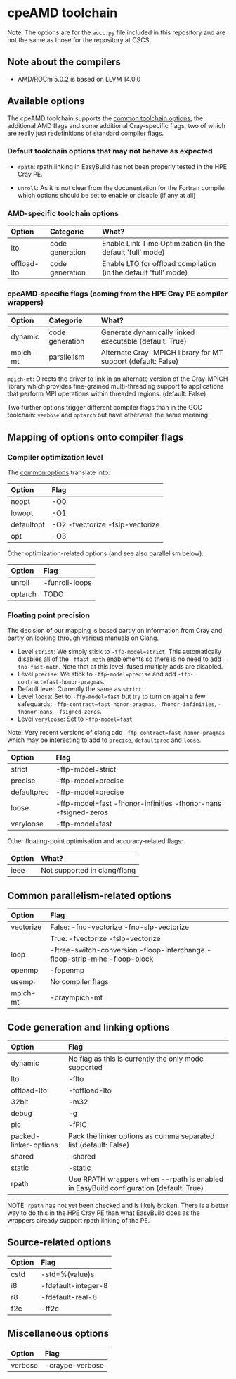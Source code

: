 # cpeAMD toolchain

Note: The options are for the `aocc.py` file included in this repository and are
not the same as those for the repository at CSCS.

## Note about the compilers

-   AMD/ROCm 5.0.2 is based on LLVM 14.0.0


## Available options

The cpeAMD toolchain supports the [common toolchain options](toolchain_common.md),
the additional AMD flags and some additional Cray-specific flags, two of which are
really just redefinitions of standard compiler flags.

### Default toolchain options that may not behave as expected

-   `rpath`: rpath linking in EasyBuild has not been properly tested in the HPE Cray PE.

-   `unroll`: As it is not clear from the docunentation for the Fortran compiler which
    options should be set to enable or disable (if any at all) 


### AMD-specific toolchain options

| Option      | Categorie       | What?                                                           |
|:------------|:----------------|:----------------------------------------------------------------|
| lto         | code generation | Enable Link Time Optimization (in the default 'full' mode)      |
| offload-lto | code generation | Enable LTO for offload compilation (in the default 'full' mode) |

### cpeAMD-specific flags (coming from the HPE Cray PE compiler wrappers)

| Option   | Categorie       | What?                                                        |
|:---------|:----------------|:-------------------------------------------------------------|
| dynamic  | code generation | Generate dynamically linked executable (default: True)       |
| mpich-mt | parallelism     | Alternate Cray-MPICH library for MT support (default: False) |

`mpich-mt`: Directs the driver to link in an alternate version of the Cray-MPICH
library which provides fine-grained multi-threading support to applications that
perform MPI operations within threaded regions. (default: False)

Two further options trigger different compiler flags than in the GCC toolchain: `verbose`
and `optarch` but have otherwise the same meaning.


## Mapping of options onto compiler flags

### Compiler optimization level

The [common options](toolchain_common.md) translate into:

| Option     | Flag                            |
|:-----------|:--------------------------------|
| noopt      | -O0                             |
| lowopt     | -O1                             |
| defaultopt | -O2 -fvectorize -fslp-vectorize |
| opt        | -O3                             |

Other optimization-related options (and see also parallelism below):

| Option  | Flag           |
|:--------|:---------------|
| unroll  | -funroll-loops |
| optarch | TODO           |


### Floating point precision

The decision of our mapping is based partly on information from Cray and partly on
looking through various manuals on Clang.

-   Level `strict`: We simply stick to `-ffp-model=strict`. This automatically disables
    all of the `-ffast-math` enablements so there is no need to add `-fno-fast-math`.
    Note that at this level, fused multiply adds are disabled.
-   Level `precise`: We stick to `-ffp-model=precise` and add `-ffp-contract=fast-honor-pragmas`.
-   Default level: Currently the same as `strict`.
-   Level `loose`: Set to `-ffp-model=fast` but try to turn on again a few safeguards:
    `-ffp-contract=fast-honor-pragmas`, `-fhonor-infinities`, `-fhonor-nans`,
    `-fsigned-zeros`.
-   Level `veryloose`: Set to `-ffp-model=fast`

Note: Very recent versions of clang add `-ffp-contract=fast-honor-pragmas` which
may be interesting to add to `precise`, `defaultprec` and `loose`.

| Option      | Flag                                                           |
|:------------|:---------------------------------------------------------------|
| strict      | -ffp-model=strict                                              |
| precise     | -ffp-model=precise                                             |
| defaultprec | -ffp-model=precise                                             |
| loose       | -ffp-model=fast -fhonor-infinities -fhonor-nans -fsigned-zeros |
| veryloose   | -ffp-model=fast                                                |

Other floating-point optimisation and accuracy-related flags:

| Option | What?                        |
|:-------|:-----------------------------|
| ieee   | Not supported in clang/flang |


## Common parallelism-related options

| Option    | Flag                                                                       |
|:----------|:---------------------------------------------------------------------------|
| vectorize | False: -fno-vectorize -fno-slp-vectorize                                                 |
|           | True: -fvectorize -fslp-vectorize                                                     |
| loop      | -ftree-switch-conversion -floop-interchange -floop-strip-mine -floop-block |
| openmp    | -fopenmp                                                                   |
| usempi    | No compiler flags                                                          |
| mpich-mt  | -craympich-mt                                                              |


## Code generation and linking options

| Option                | Flag                                                                                  |
|:----------------------|:--------------------------------------------------------------------------------------|
| dynamic               | No flag as this is currently the only mode supported                                  |
| lto                   | -flto                                                                                 |
| offload-lto           | -foffload-lto                                                                         |
| 32bit                 | -m32                                                                                  |
| debug                 | -g                                                                                    |
| pic                   | -fPIC                                                                                 |
| packed-linker-options | Pack the linker options as comma separated list (default: False)                      |
| shared                | -shared                                                                               |
| static                | -static                                                                               |
| rpath                 | Use RPATH wrappers when --rpath is enabled in EasyBuild configuration (default: True) |

NOTE: `rpath` has not yet been checked and is likely broken. There is a better way to do this in the HPE Cray PE 
than what EasyBuild does as the wrappers already support rpath linking of the PE.

## Source-related options

| Option | Flag                |
|:-------|:--------------------|
| cstd   | -std=%(value)s      |
| i8     | -fdefault-integer-8 |
| r8     | -fdefault-real-8    |
| f2c    | -ff2c               |


## Miscellaneous options

| Option         | Flag            |
|:---------------|:----------------|
| verbose        | -craype-verbose |

